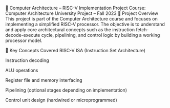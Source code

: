 📘 Computer Architecture – RISC-V Implementation Project
Course: Computer Architecture
University Project – Fall 2023
🔧 Project Overview
This project is part of the Computer Architecture course and focuses on implementing a simplified RISC-V processor. The objective is to understand and apply core architectural concepts such as the instruction fetch-decode-execute cycle, pipelining, and control logic by building a working processor model.

🧠 Key Concepts Covered
RISC-V ISA (Instruction Set Architecture)

Instruction decoding

ALU operations

Register file and memory interfacing

Pipelining (optional stages depending on implementation)

Control unit design (hardwired or microprogrammed)

